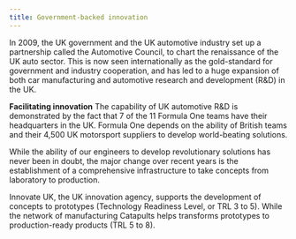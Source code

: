 ```yaml
---
title: Government-backed innovation
---
```

In 2009, the UK government and the UK automotive industry set up a partnership called the Automotive Council, to chart the renaissance of the UK auto sector. This is now seen internationally as the gold-standard for government and industry cooperation, and has led to a huge expansion of both car manufacturing and automotive research and development (R&D) in the UK.

**Facilitating innovation**
The capability of UK automotive R&D is demonstrated by the fact that 7 of the 11 Formula One teams have their headquarters in the UK. Formula One depends on the ability of British teams and their 4,500 UK motorsport suppliers to develop world-beating solutions.

While the ability of our engineers to develop revolutionary solutions has never been in doubt, the major change over recent years is the establishment of a comprehensive infrastructure to take concepts from laboratory to production.

Innovate UK, the UK innovation agency, supports the development of concepts to prototypes (Technology Readiness Level, or TRL 3 to 5). While the network of manufacturing Catapults helps transforms prototypes to production-ready products (TRL 5 to 8).
